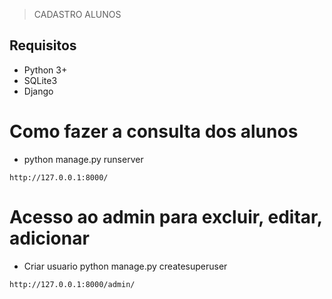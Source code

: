 > CADASTRO ALUNOS

## Requisitos

- Python 3+
- SQLite3
- Django


# Como fazer a consulta dos alunos

- python manage.py runserver

```
http://127.0.0.1:8000/
```

# Acesso ao admin para excluir, editar, adicionar 

- Criar usuario
python manage.py createsuperuser

```
http://127.0.0.1:8000/admin/
```
